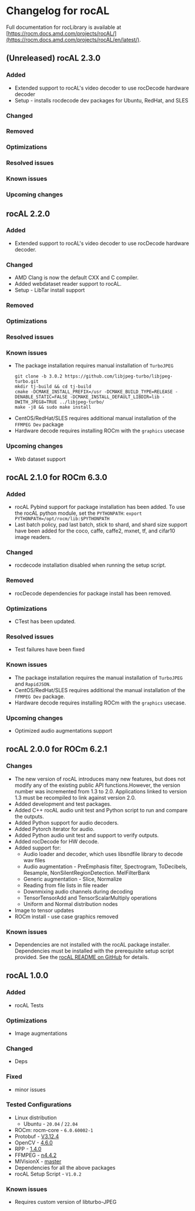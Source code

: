 # Changelog for rocAL

Full documentation for rocLibrary is available at [https://rocm.docs.amd.com/projects/rocAL/](https://rocm.docs.amd.com/projects/rocAL/en/latest/).

## (Unreleased) rocAL 2.3.0 

### Added
* Extended support to rocAL's video decoder to use rocDecode hardware decoder
* Setup - installs rocdecode dev packages for Ubuntu, RedHat, and SLES

### Changed

### Removed

### Optimizations

### Resolved issues

### Known issues

### Upcoming changes

## rocAL 2.2.0

### Added
* Extended support to rocAL's video decoder to use rocDecode hardware decoder.

### Changed
* AMD Clang is now the default CXX and C compiler.
* Added webdataset reader support to rocAL.
* Setup - LibTar install support

### Removed

### Optimizations

### Resolved issues

### Known issues

* The package installation requires manual installation of `TurboJPEG`
  ```
  git clone -b 3.0.2 https://github.com/libjpeg-turbo/libjpeg-turbo.git
  mkdir tj-build && cd tj-build
  cmake -DCMAKE_INSTALL_PREFIX=/usr -DCMAKE_BUILD_TYPE=RELEASE -DENABLE_STATIC=FALSE -DCMAKE_INSTALL_DEFAULT_LIBDIR=lib -DWITH_JPEG8=TRUE ../libjpeg-turbo/
  make -j8 && sudo make install
  ```
* CentOS/RedHat/SLES requires additional manual installation of the `FFMPEG Dev` package
* Hardware decode requires installing ROCm with the `graphics` usecase

### Upcoming changes
* Web dataset support

## rocAL 2.1.0 for ROCm 6.3.0

### Added

* rocAL Pybind support for package installation has been added. To use the rocAL python module, set the `PYTHONPATH`: `export PYTHONPATH=/opt/rocm/lib:$PYTHONPATH`
* Last batch policy, pad last batch, stick to shard, and shard size support have been added for the coco, caffe, caffe2, mxnet, tf, and cifar10 image readers.

### Changed

* rocdecode installation disabled when running the setup script.

### Removed

* rocDecode dependencies for package install has been removed.

### Optimizations

* CTest has been updated.

### Resolved issues

* Test failures have been fixed

### Known issues

* The package installation requires the manual installation of `TurboJPEG` and `RapidJSON`.
* CentOS/RedHat/SLES requires additional the manual installation of the `FFMPEG Dev` package.
* Hardware decode requires installing ROCm with the `graphics` usecase.

### Upcoming changes

* Optimized audio augmentations support

## rocAL 2.0.0 for ROCm 6.2.1

### Changes

* The new version of rocAL introduces many new features, but does not modify any of the existing public API functions.However, the version number was incremented from 1.3 to 2.0.
  Applications linked to version 1.3 must be recompiled to link against version 2.0.
* Added development and test packages.
* Added C++ rocAL audio unit test and Python script to run and compare the outputs.
* Added Python support for audio decoders.
* Added Pytorch iterator for audio.
* Added Python audio unit test and support to verify outputs.
* Added rocDecode for HW decode.
* Added support for:
  * Audio loader and decoder, which uses libsndfile library to decode wav files
  * Audio augmentation - PreEmphasis filter, Spectrogram, ToDecibels, Resample, NonSilentRegionDetection. MelFilterBank
  * Generic augmentation - Slice, Normalize
  * Reading from file lists in file reader
  * Downmixing audio channels during decoding
  * TensorTensorAdd and TensorScalarMultiply operations
  * Uniform and Normal distribution nodes
* Image to tensor updates
* ROCm install - use case graphics removed

### Known issues

* Dependencies are not installed with the rocAL package installer. Dependencies must be installed with the prerequisite setup script provided. See the [rocAL README on GitHub](https://github.com/ROCm/rocAL/blob/docs/6.2.1/README.md#prerequisites-setup-script) for details.

## rocAL 1.0.0

### Added

* rocAL Tests

### Optimizations

* Image augmentations

### Changed

* Deps

### Fixed

* minor issues

### Tested Configurations

* Linux distribution
  * Ubuntu - `20.04` / `22.04`
* ROCm: rocm-core - `6.0.60002-1`
* Protobuf - [V3.12.4](https://github.com/protocolbuffers/protobuf/releases/tag/v3.12.4)
* OpenCV - [4.6.0](https://github.com/opencv/opencv/releases/tag/4.6.0)
* RPP - [1.4.0](https://github.com/ROCms/rpp/releases/tag/1.4.0)
* FFMPEG - [n4.4.2](https://github.com/FFmpeg/FFmpeg/releases/tag/n4.4.2)
* MIVisionX - [master](https://github.com/ROCm/MIVisionX)
* Dependencies for all the above packages
* rocAL Setup Script - `V1.0.2`

### Known issues

* Requires custom version of libturbo-JPEG
